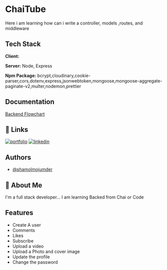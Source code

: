 # ChaiTube

Here i am learning how can i write a controller, models ,routes, and middleware

## Tech Stack

**Client:**

**Server:** Node, Express

**Npm Package:** bcrypt,cloudinary,cookie-parser,cors,dotenv,express,jsonwebtoken,mongoose,mongoose-aggregate-paginate-v2,multer,nodemon,prettier

## Documentation

[Backend Flowchart](https://app.eraser.io/workspace/YtPqZ1VogxGy1jzIDkzj)

## 🔗 Links

[![portfolio](https://img.shields.io/badge/my_portfolio-000?style=for-the-badge&logo=ko-fi&logoColor=white)](https://shamolmojumder.github.io)
[![linkedin](https://img.shields.io/badge/linkedin-0A66C2?style=for-the-badge&logo=linkedin&logoColor=white)](https://www.linkedin.com/in/shamolmojumderdipu/)

## Authors

- [@shamolmojumder](https://www.github.com/shamolmojumder)

## 🚀 About Me

I'm a full stack developer...
I am learning Backed from Chai or Code

## Features

- Create A user
- Comments
- Likes
- Subscribe
- Upload a video
- Upload a Photo and cover image
- Update the profile
- Change the password

